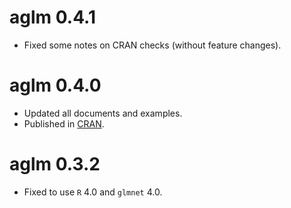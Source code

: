 # aglm 0.4.1
- Fixed some notes on CRAN checks (without feature changes).

# aglm 0.4.0
- Updated all documents and examples.
- Published in [CRAN](https://cran.r-project.org/package=aglm).

# aglm 0.3.2
- Fixed to use `R` 4.0 and `glmnet` 4.0.
